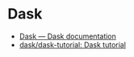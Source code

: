 # Dask

* [Dask — Dask documentation](https://docs.dask.org/en/stable/)
* [dask/dask-tutorial: Dask tutorial](https://github.com/dask/dask-tutorial)

